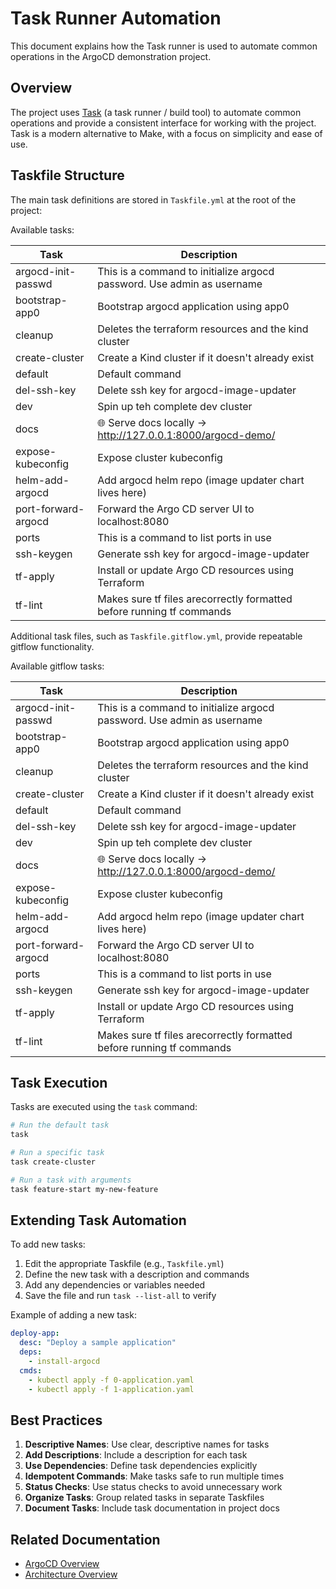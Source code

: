 # Task Runner Automation

This document explains how the Task runner is used to automate common operations in the ArgoCD demonstration project.

## Overview

The project uses [Task](https://taskfile.dev/) (a task runner / build tool) to automate common operations and provide a consistent interface for working with the project. Task is a modern alternative to Make, with a focus on simplicity and ease of use.

## Taskfile Structure

The main task definitions are stored in `Taskfile.yml` at the root of the project:

Available tasks:

| Task | Description |
|------|-------------|
| argocd-init-passwd | This is a command to initialize argocd password. Use admin as username |
| bootstrap-app0 | Bootstrap argocd application using app0 |
| cleanup | Deletes the terraform resources and the kind cluster |
| create-cluster | Create a Kind cluster if it doesn't already exist |
| default | Default command |
| del-ssh-key | Delete ssh key for argocd-image-updater |
| dev | Spin up teh complete dev cluster |
| docs | 🌐 Serve docs locally -> http://127.0.0.1:8000/argocd-demo/ |
| expose-kubeconfig | Expose cluster kubeconfig |
| helm-add-argocd | Add argocd helm repo (image updater chart lives here) |
| port-forward-argocd | Forward the Argo CD server UI to localhost:8080 |
| ports | This is a command to list ports in use |
| ssh-keygen | Generate ssh key for argocd-image-updater |
| tf-apply | Install or update Argo CD resources using Terraform |
| tf-lint | Makes sure tf files arecorrectly formatted before running tf commands |


Additional task files, such as `Taskfile.gitflow.yml`, provide repeatable gitflow functionality.

Available gitflow tasks:

| Task | Description |
|------|-------------|
| argocd-init-passwd | This is a command to initialize argocd password. Use admin as username |
| bootstrap-app0 | Bootstrap argocd application using app0 |
| cleanup | Deletes the terraform resources and the kind cluster |
| create-cluster | Create a Kind cluster if it doesn't already exist |
| default | Default command |
| del-ssh-key | Delete ssh key for argocd-image-updater |
| dev | Spin up teh complete dev cluster |
| docs | 🌐 Serve docs locally -> http://127.0.0.1:8000/argocd-demo/ |
| expose-kubeconfig | Expose cluster kubeconfig |
| helm-add-argocd | Add argocd helm repo (image updater chart lives here) |
| port-forward-argocd | Forward the Argo CD server UI to localhost:8080 |
| ports | This is a command to list ports in use |
| ssh-keygen | Generate ssh key for argocd-image-updater |
| tf-apply | Install or update Argo CD resources using Terraform |
| tf-lint | Makes sure tf files arecorrectly formatted before running tf commands |

## Task Execution

Tasks are executed using the `task` command:

```bash
# Run the default task
task

# Run a specific task
task create-cluster

# Run a task with arguments
task feature-start my-new-feature
```

## Extending Task Automation

To add new tasks:

1. Edit the appropriate Taskfile (e.g., `Taskfile.yml`)
2. Define the new task with a description and commands
3. Add any dependencies or variables needed
4. Save the file and run `task --list-all` to verify

Example of adding a new task:

```yaml
deploy-app:
  desc: "Deploy a sample application"
  deps:
    - install-argocd
  cmds:
    - kubectl apply -f 0-application.yaml
    - kubectl apply -f 1-application.yaml
```

## Best Practices

1. **Descriptive Names**: Use clear, descriptive names for tasks
2. **Add Descriptions**: Include a description for each task
3. **Use Dependencies**: Define task dependencies explicitly
4. **Idempotent Commands**: Make tasks safe to run multiple times
5. **Status Checks**: Use status checks to avoid unnecessary work
6. **Organize Tasks**: Group related tasks in separate Taskfiles
7. **Document Tasks**: Include task documentation in project docs

## Related Documentation

- [ArgoCD Overview](../argocd/overview.md)
- [Architecture Overview](../architecture/overview.md)
